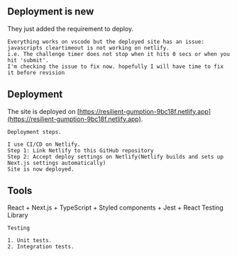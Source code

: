 ## Deployment is new
They just added the requirement to deploy.
```
Everything works on vscode but the deployed site has an issue: 
javascripts cleartimeout is not working on netlify.
i.e. The challenge timer does not stop when it hits 0 secs or when you hit 'submit'.
I'm checking the issue to fix now. hopefully I will have time to fix it before revision
```
## Deployment
The site is deployed on [https://resilient-gumption-9bc18f.netlify.app](https://resilient-gumption-9bc18f.netlify.app).
```
Deployment steps.

I use CI/CD on Netlify.
Step 1: Link Netlify to this GitHub repository
Step 2: Accept deploy settings on Netlify(Netlify builds and sets up Next.js settings automatically)
Site is now deployed.
```
## Tools

React + Next.js + TypeScript + Styled components + Jest + React Testing Library
```
Testing

1. Unit tests.
2. Integration tests.
```
